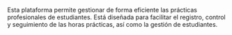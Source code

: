 Esta plataforma permite gestionar de forma eficiente las prácticas profesionales de estudiantes. Está diseñada para facilitar el registro, control y seguimiento de las horas prácticas, así como la gestión de estudiantes.
